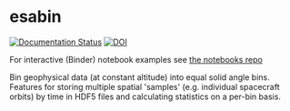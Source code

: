esabin
======

[![Documentation Status](https://readthedocs.org/projects/esabin/badge/?version=latest)](https://esabin.readthedocs.io/en/latest/?badge=latest) [![DOI](https://zenodo.org/badge/DOI/10.5281/zenodo.5842038.svg)](https://doi.org/10.5281/zenodo.5842038)

For interactive (Binder) notebook examples see [the notebooks repo](https://github.com/lkilcommons/esabin_notebooks)

Bin geophysical data (at constant altitude) into equal solid angle bins. Features for storing multiple spatial 'samples' (e.g. individual spacecraft orbits) by time in HDF5 files and calculating statistics on a per-bin basis.
